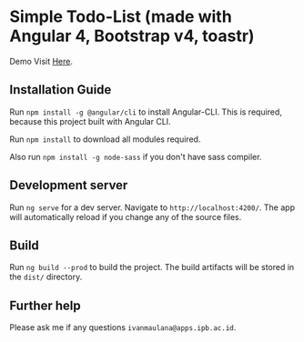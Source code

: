 # Simple Todo-List (made with Angular 4, Bootstrap v4, toastr)

Demo Visit [Here](https://todo-list.agri.web.id).


## Installation Guide

Run `npm install -g @angular/cli` to install Angular-CLI. This is required, because this project built with Angular CLI.

Run `npm install` to download all modules required.

Also run `npm install -g node-sass` if you don't have sass compiler.

## Development server

Run `ng serve` for a dev server. Navigate to `http://localhost:4200/`. The app will automatically reload if you change any of the source files.

## Build

Run `ng build --prod` to build the project. The build artifacts will be stored in the `dist/` directory.

## Further help

Please ask me if any questions `ivanmaulana@apps.ipb.ac.id`.
